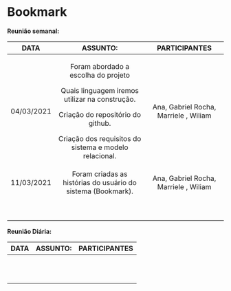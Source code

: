 # Bookmark



**Reunião semanal:**


|**DATA**|**ASSUNTO:**|**PARTICIPANTES** |
| :-: | :-: | :-: |
|04/03/2021|<p>Foram abordado a escolha do projeto</p><p>Quais linguagem iremos utilizar na construção. </p><p>Criação do repositório do github.</p><p>Criação dos requisitos do sistema e modelo relacional. </p>|Ana, Gabriel Rocha, Marriele , Wiliam|
|11/03/2021|Foram criadas  as  histórias do usuário do sistema (Bookmark).|Ana, Gabriel Rocha, Marriele , Wiliam|
||||
||||
||||
||||
||||
||||
||||
||||
||||









**Reunião Diária:**


|**DATA**|**ASSUNTO:**|**PARTICIPANTES** |
| :-: | :-: | :-: |
||||
||||
||||
||||
||||
||||
||||
||||
||||
||||
||||

